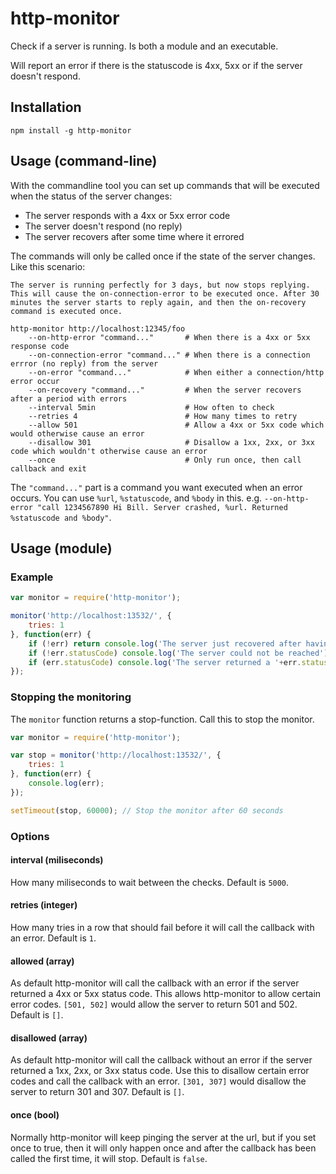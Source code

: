 # http-monitor

Check if a server is running. Is both a module and an executable.

Will report an error if there is the statuscode is 4xx, 5xx or if the server doesn't respond.

## Installation

	npm install -g http-monitor

## Usage (command-line)

With the commandline tool you can set up commands that will be executed when the status of the server changes:

* The server responds with a 4xx or 5xx error code
* The server doesn't respond (no reply)
* The server recovers after some time where it errored

The commands will only be called once if the state of the server changes. Like this scenario:

	The server is running perfectly for 3 days, but now stops replying. This will cause the on-connection-error to be executed once. After 30 minutes the server starts to reply again, and then the on-recovery command is executed once.

```
http-monitor http://localhost:12345/foo
	--on-http-error "command..."       # When there is a 4xx or 5xx response code
	--on-connection-error "command..." # When there is a connection errror (no reply) from the server
	--on-error "command..."            # When either a connection/http error occur
	--on-recovery "command..."         # When the server recovers after a period with errors
	--interval 5min                    # How often to check
	--retries 4                        # How many times to retry
	--allow 501                        # Allow a 4xx or 5xx code which would otherwise cause an error
	--disallow 301                     # Disallow a 1xx, 2xx, or 3xx code which wouldn't otherwise cause an error
	--once                             # Only run once, then call callback and exit
 ```

The `"command..."` part is a command you want executed when an error occurs. You can use `%url`, `%statuscode`, and `%body` in this. e.g. `--on-http-error "call 1234567890 Hi Bill. Server crashed, %url. Returned %statuscode and %body"`.

## Usage (module)

### Example

``` js
var monitor = require('http-monitor');

monitor('http://localhost:13532/', {
	tries: 1
}, function(err) {
	if (!err) return console.log('The server just recovered after having had downtime');
	if (!err.statusCode) console.log('The server could not be reached');
	if (err.statusCode) console.log('The server returned a '+err.statusCode+' statuscode, with the body:'+err.body);
});
```

### Stopping the monitoring

The `monitor` function returns a stop-function. Call this to stop the monitor.

``` js
var monitor = require('http-monitor');

var stop = monitor('http://localhost:13532/', {
	tries: 1
}, function(err) {
	console.log(err);
});

setTimeout(stop, 60000); // Stop the monitor after 60 seconds
```

### Options

#### interval (miliseconds)

How many miliseconds to wait between the checks. Default is `5000`.

#### retries (integer)

How many tries in a row that should fail before it will call the callback with an error. Default is `1`.

#### allowed (array)

As default http-monitor will call the callback with an error if the server returned a 4xx or 5xx status code. This allows http-monitor to allow certain error codes. `[501, 502]` would allow the server to return 501 and 502. Default is `[]`.

#### disallowed (array)

As default http-monitor will call the callback without an error if the server returned a 1xx, 2xx, or 3xx status code. Use this to disallow certain error codes and call the callback with an error. `[301, 307]` would disallow the server to return 301 and 307. Default is `[]`.

#### once (bool)

Normally http-monitor will keep pinging the server at the url, but if you set once to true, then it will only happen once and after the callback has been called the first time, it will stop. Default is `false`.
